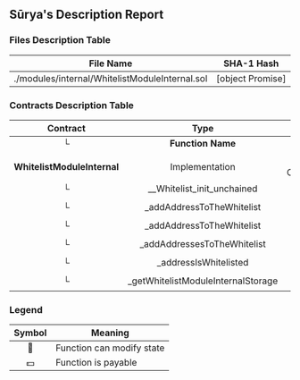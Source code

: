 ## Sūrya's Description Report

### Files Description Table


|  File Name  |  SHA-1 Hash  |
|-------------|--------------|
| ./modules/internal/WhitelistModuleInternal.sol | [object Promise] |


### Contracts Description Table


|  Contract  |         Type        |       Bases      |                  |                 |
|:----------:|:-------------------:|:----------------:|:----------------:|:---------------:|
|     └      |  **Function Name**  |  **Visibility**  |  **Mutability**  |  **Modifiers**  |
||||||
| **WhitelistModuleInternal** | Implementation | Initializable, ContextUpgradeable |||
| └ | __Whitelist_init_unchained | Internal 🔒 | 🛑  | onlyInitializing |
| └ | _addAddressToTheWhitelist | Internal 🔒 | 🛑  | |
| └ | _addAddressToTheWhitelist | Internal 🔒 | 🛑  | |
| └ | _addAddressesToTheWhitelist | Internal 🔒 | 🛑  | |
| └ | _addressIsWhitelisted | Internal 🔒 |   | |
| └ | _getWhitelistModuleInternalStorage | Internal 🔒 |   | |


### Legend

|  Symbol  |  Meaning  |
|:--------:|-----------|
|    🛑    | Function can modify state |
|    💵    | Function is payable |
